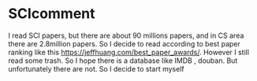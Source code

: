 # SCIcomment
I read SCI papers, but there are about 90 millions papers, and in CS area there are 2.8million papers. So I decide to read according to best paper ranking like this https://jeffhuang.com/best_paper_awards/. However I still read some trash. So I hope there is a database like IMDB , douban. But unfortunately there are not. So I decide to start myself
